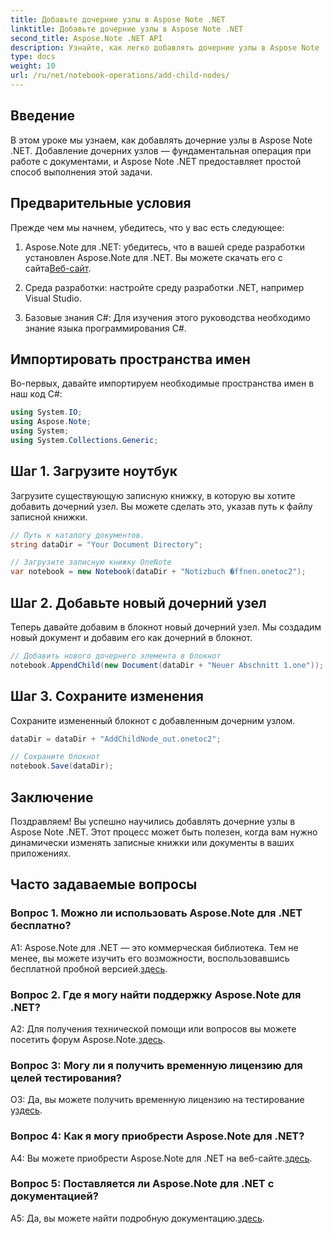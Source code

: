 ```yaml
---
title: Добавьте дочерние узлы в Aspose Note .NET
linktitle: Добавьте дочерние узлы в Aspose Note .NET
second_title: Aspose.Note .NET API
description: Узнайте, как легко добавлять дочерние узлы в Aspose Note .NET, с помощью этого подробного руководства. Повысьте свои навыки работы с документами прямо сейчас.
type: docs
weight: 10
url: /ru/net/notebook-operations/add-child-nodes/
---
```

## Введение

В этом уроке мы узнаем, как добавлять дочерние узлы в Aspose Note .NET. Добавление дочерних узлов — фундаментальная операция при работе с документами, и Aspose Note .NET предоставляет простой способ выполнения этой задачи.

## Предварительные условия

Прежде чем мы начнем, убедитесь, что у вас есть следующее:

1. Aspose.Note для .NET: убедитесь, что в вашей среде разработки установлен Aspose.Note для .NET. Вы можете скачать его с сайта[Веб-сайт](https://releases.aspose.com/note/net/).

2. Среда разработки: настройте среду разработки .NET, например Visual Studio.

3. Базовые знания C#: Для изучения этого руководства необходимо знание языка программирования C#.

## Импортировать пространства имен

Во-первых, давайте импортируем необходимые пространства имен в наш код C#:

```csharp
using System.IO;
using Aspose.Note;
using System;
using System.Collections.Generic;
```

## Шаг 1. Загрузите ноутбук

Загрузите существующую записную книжку, в которую вы хотите добавить дочерний узел. Вы можете сделать это, указав путь к файлу записной книжки.

```csharp
// Путь к каталогу документов.
string dataDir = "Your Document Directory";

// Загрузите записную книжку OneNote
var notebook = new Notebook(dataDir + "Notizbuch �ffnen.onetoc2");
```

## Шаг 2. Добавьте новый дочерний узел

Теперь давайте добавим в блокнот новый дочерний узел. Мы создадим новый документ и добавим его как дочерний в блокнот.

```csharp
// Добавить нового дочернего элемента в блокнот
notebook.AppendChild(new Document(dataDir + "Neuer Abschnitt 1.one"));
```

## Шаг 3. Сохраните изменения

Сохраните измененный блокнот с добавленным дочерним узлом.

```csharp
dataDir = dataDir + "AddChildNode_out.onetoc2";

// Сохраните блокнот
notebook.Save(dataDir);
```

## Заключение

Поздравляем! Вы успешно научились добавлять дочерние узлы в Aspose Note .NET. Этот процесс может быть полезен, когда вам нужно динамически изменять записные книжки или документы в ваших приложениях.

## Часто задаваемые вопросы

### Вопрос 1. Можно ли использовать Aspose.Note для .NET бесплатно?

 A1: Aspose.Note для .NET — это коммерческая библиотека. Тем не менее, вы можете изучить его возможности, воспользовавшись бесплатной пробной версией.[здесь](https://releases.aspose.com/).

### Вопрос 2. Где я могу найти поддержку Aspose.Note для .NET?

 A2: Для получения технической помощи или вопросов вы можете посетить форум Aspose.Note.[здесь](https://forum.aspose.com/c/note/28).

### Вопрос 3: Могу ли я получить временную лицензию для целей тестирования?

 О3: Да, вы можете получить временную лицензию на тестирование у[здесь](https://purchase.aspose.com/temporary-license/).

### Вопрос 4: Как я могу приобрести Aspose.Note для .NET?

 A4: Вы можете приобрести Aspose.Note для .NET на веб-сайте.[здесь](https://purchase.aspose.com/buy).

### Вопрос 5: Поставляется ли Aspose.Note для .NET с документацией?

 A5: Да, вы можете найти подробную документацию.[здесь](https://reference.aspose.com/note/net/).
